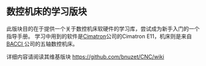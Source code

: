 # <sub>数控机床的学习版块</sub>

此版块目的在于提供一个关于数控机床软硬件的学习库，尝试成为新手入门的一个指导手册。
学习中用到的软件是[Cimatron](http://www.cimatron.com.cn)公司的Cimatron E11，机床则是来自[ BACCI ](http://baike.baidu.com/link?url=nwKMI3aBC_XuaexesgVZUbJSEymAYAfGR0YIy2abCV5kqWjWIYiFbys_N5ZsGiElAK8_5ZCU9jdAoe4CWcvVHK)公司的五轴数控机床。

详细内容请阅读其维基版块 https://github.com/bnuzet/CNC/wiki
